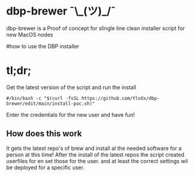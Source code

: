 # dbp-brewer ¯\\\_(ツ)_/¯

dbp-brewer is a Proof of concept for slingle line clean installer script for new MacOS nodes

#how to use the DBP installer

 


# tl;dr;

Get the latest version of the script and run the install

    #/bin/bash -c "$(curl -fsSL https://github.com/YloXx/dbp-brewer/edit/main/install-poc.sh)"
    
Enter the credentials for the new user and have fun!

## How does this work

It gets the latest repo's of brew and install al the needed software for a person at this time!
After the install of the latest repos the script created userfiles for en set those for the user.
and at least the correct settings wil be deployed for a specific user.
